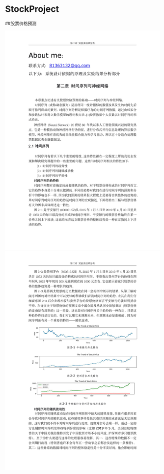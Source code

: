 # StockProject
##股票价格预测

![第一页](https://github.com/Tharphuang/StockProject/blob/master/readmepng/0001.jpg)
![第二页](https://github.com/Tharphuang/StockProject/blob/master/readmepng/0002.jpg)

